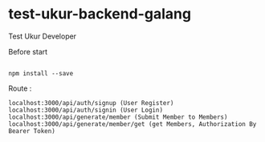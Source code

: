 # test-ukur-backend-galang
Test Ukur Developer

 Before start
```

npm install --save 

```

Route :
```
localhost:3000/api/auth/signup (User Register)
localhost:3000/api/auth/signin (User Login)
localhost:3000/api/generate/member (Submit Member to Members)
localhost:3000/api/generate/member/get (get Members, Authorization By Bearer Token) 
```
